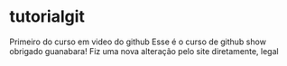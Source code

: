 # tutorialgit
 Primeiro do curso em video do github
Esse é o curso de github show obrigado guanabara!
Fiz uma nova alteração pelo site diretamente, legal
